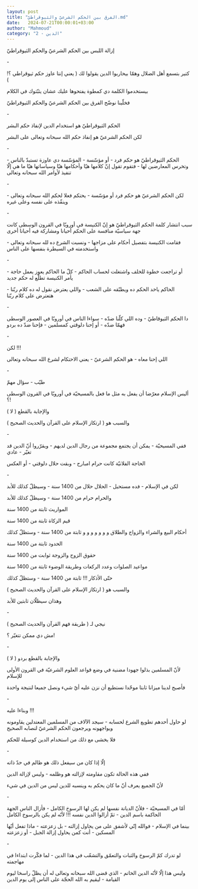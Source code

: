 ```yaml
---
layout: post
title: "الفرق بين الحكم الشرعيّ والثيوقراطيّ.md"
date:   2024-07-21T00:00:01+03:00
author: "Mahmoud"
category: "2 - الدين"
---
```

إزالة اللبس بين الحكم الشرعيّ والحكم الثيوقراطيّ

\-

كتير بتسمع أهل الضلال وهمّا بيحاربوا الدين يقولوا لك (
يعني إنتا عاوز حكم ثيوقراطي ؟! )

بيستخدموا الكلمة دي كمطوة يفتحوها عليك عشان يثبّتوك في
الكلام

فخلّينا نوضّح الفرق بين الحكم الشرعيّ والحكم
الثيوقراطيّ

\-

الحكم الثيوقراطيّ هو استخدام الدين لإنفاذ حكم
البشر

لكن الحكم الشرعيّ هو إنفاذ حكم الله سبحانه وتعالى على
البشر

\-

الحكم الثيوقراطيّ هو حكم فرد - أو مؤسّسة - المؤسّسة دي
عاوزة تستبدّ بالناس - وتخرس المعارضين لها - فتقوم تقول إنّ كلامها هيّا
وأحكامها هيّا وسياساتها هيّا ما هي إلّا تنفيذ لأوامر الله سبحانه
وتعالى

\-

لكن الحكم الشرعيّ هو حكم فرد أو مؤسّسة - يحتكم فعلا لحكم
الله سبحانه وتعالى - وينفّذه على نفسه وعلى غيره

\-

سبب انتشار كلمة الحكم الثيوقراطيّ هو إنّ الكنيسة في أوروبّا
في القرون الوسطى كانت جهة سياسيّة منافسة على الحكم أحيانا ومشاركة فيه
أحيانا أخرى

فقامت الكنيسة بتفصيل أحكام على مزاجها - ونسبت الشرع ده
لله سبحانه وتعالى - واستخدمته في السيطرة بنفسها على الناس

\-

أو تراجعت خطوة للخلف واشتغلت لحساب الحاكم - كلّ ما الحاكم
يعوز يعمل حاجة - يأمر الكنيسة تطلّع له حكم جديد

الحاكم ياخد الحكم ده ويطبّقه على الشعب - واللي يعترض نقول
له ده كلام ربّنا - هتعترض على كلام ربّنا

\-

دا الحكم الثيوقاطيّ - وده اللي كلّنا ضدّه - سواءا الناس في
أوروبّا في العصور الوسطى فهمّا ضدّه - أو إحنا دلوقتي كمسلمين - فإحنا ضدّ ده
بردو

\-

لكن !!!

اللي إحنا معاه - هو الحكم الشرعيّ - يعني الاحتكام لشرع
الله سبحانه وتعالى

\-

طيّب - سؤال مهمّ

أليس الإسلام معرّضا أن يفعل به مثل ما فعل بالمسيحيّة في
أوروبّا في القرون الوسطى ؟!

والإجابة بالقطع ( لا )

والسبب هو ( ارتكاز الإسلام على القرآن والحديث
الصحيح )

\-

ففي المسيحيّة - يمكن أن يجتمع مجموعة من رجال الدين
لديهم - ويقرّروا أنّ الدين قد تغيّر - عادي

الحاجة الفلانيّة كانت حرام امبارح - وبقت حلال دلوقتي - أو
العكس

\-

لكن في الإسلام - فده مستحيل - الحلال حلال من 1400 سنة -
وسيظلّ كذلك للأبد

والحرام حرام من 1400 سنة - وسيظلّ كذلك للأبد

المواريث ثابتة من 1400 سنة

قيم الزكاة ثابتة من 1400 سنة

أحكام البيع والشراء والزواج والطلاق و و و و و و و ثابتة
من 1400 سنة - وستظلّ كذلك

الحدود ثابتة من 1400 سنة

حقوق الزوج والزوجة ثوابت من 1400 سنة

مواعيد الصلوات وعدد الركعات وطريقة الوضوء ثابتة من 1400
سنة

حتّى الأذكار !!! ثابتة من 1400 سنة - وستظلّ كذلك

والسبب هو ( ارتكاز الإسلام على القرآن والحديث
الصحيح )

وهذان سيظلّان ثابتين للأبد

\-

نيجي لـ ( طريقة فهم القرآن والحديث الصحيح )

مش دي ممكن تتغيّر ؟!

\-

والإجابة بالقطع بردو ( لا )

لأنّ المسلمين بذلوا جهودا مضنية في وضع قواعد العلوم
الشرعيّة في القرون الأولى للإسلام

فأصبح لدينا ميزانا ثابتا موحّدا نستطيع أن نزن عليه أيّ شيء
ونصل جميعا لنتيجة واحدة

\-

وبناءا عليه !!!

لو حاول أحدهم تطويع الشرع لحسابه - سيجد الآلاف من
المسلمين المعتدلين يقاومونه ويواجهونه ويرجعون الحكم الشرعيّ لنصابه
الصحيح

فلا يخشى مع ذلك من استخدام الدين كوسيلة للحكم

\-

إلّا إذا كان من سيفعل ذلك هو ظالم في حدّ ذاته

ففي هذه الحالة تكون مقاومته لإزالته هو وظلمه - وليس
لإزالة الدين

لأنّ الجميع يعرف أنّ ما كان يحكم به وينسبه للدين ليس من
الدين في شيء

\-

أمّا في المسيحيّة - فلأنّ الديانة نفسها لم يكن لها الرسوخ
الكامل - فأزال الناس الجهة الحاكمة باسم الدين - ثمّ أزالوا الدين نفسه !!!
لأنّه لم يكن بالرسوخ الكامل

بينما في الإسلام - فوالله إنّي لأشفق على من يحاول
إزالته - بل زعزعته - ماذا تفعل أيّها المسكين - أنت كمن يحاول إزالة
الجبل - أو زعزعته

\-

لو تدرك كمّ الرسوخ والثبات والتعمّق والتشعّب في هذا الدين -
لما فكّرت ابتداءا في مهاجمته

وليس هذا إلّا لأنّه الدين الخاتم - الذي قضى الله سبحانه
وتعالى له أن يظلّ راسخا ليوم القيامة - ليقيم به الله الحجّة على الناس إلى
يوم الدين
